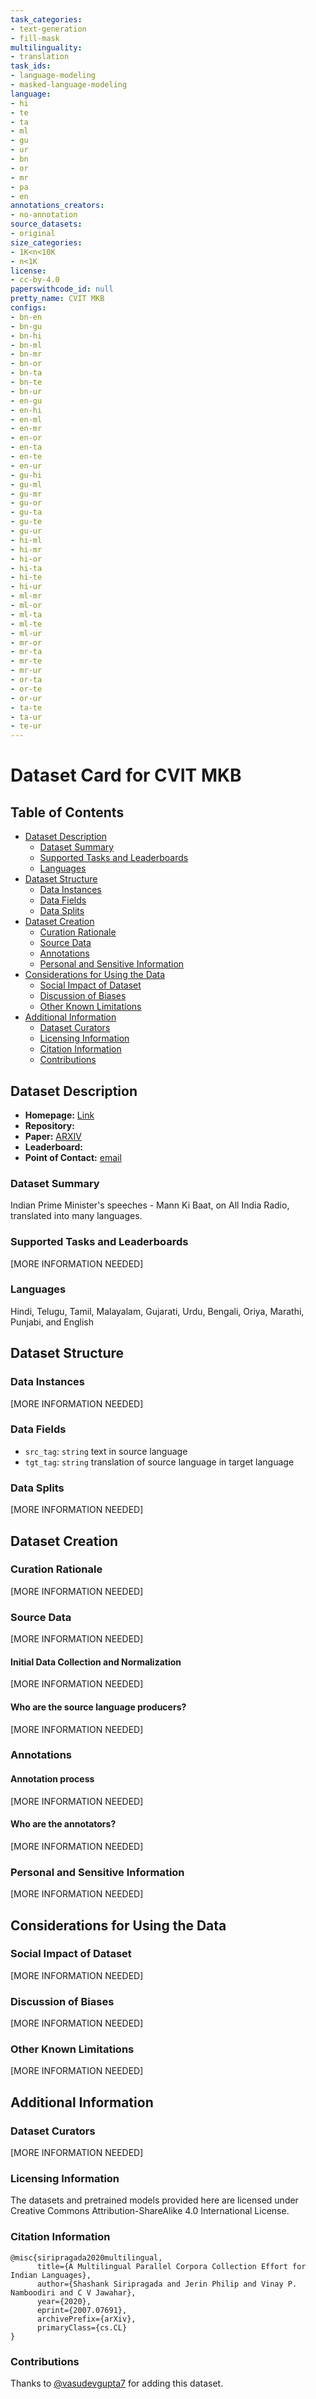 ```yaml
---
task_categories:
- text-generation
- fill-mask
multilinguality:
- translation
task_ids:
- language-modeling
- masked-language-modeling
language:
- hi
- te
- ta
- ml
- gu
- ur
- bn
- or
- mr
- pa
- en
annotations_creators:
- no-annotation
source_datasets:
- original
size_categories:
- 1K<n<10K
- n<1K
license:
- cc-by-4.0
paperswithcode_id: null
pretty_name: CVIT MKB
configs:
- bn-en
- bn-gu
- bn-hi
- bn-ml
- bn-mr
- bn-or
- bn-ta
- bn-te
- bn-ur
- en-gu
- en-hi
- en-ml
- en-mr
- en-or
- en-ta
- en-te
- en-ur
- gu-hi
- gu-ml
- gu-mr
- gu-or
- gu-ta
- gu-te
- gu-ur
- hi-ml
- hi-mr
- hi-or
- hi-ta
- hi-te
- hi-ur
- ml-mr
- ml-or
- ml-ta
- ml-te
- ml-ur
- mr-or
- mr-ta
- mr-te
- mr-ur
- or-ta
- or-te
- or-ur
- ta-te
- ta-ur
- te-ur
---
```


# Dataset Card for CVIT MKB

## Table of Contents
- [Dataset Description](#dataset-description)
  - [Dataset Summary](#dataset-summary)
  - [Supported Tasks and Leaderboards](#supported-tasks-and-leaderboards)
  - [Languages](#languages)
- [Dataset Structure](#dataset-structure)
  - [Data Instances](#data-instances)
  - [Data Fields](#data-fields)
  - [Data Splits](#data-splits)
- [Dataset Creation](#dataset-creation)
  - [Curation Rationale](#curation-rationale)
  - [Source Data](#source-data)
  - [Annotations](#annotations)
  - [Personal and Sensitive Information](#personal-and-sensitive-information)
- [Considerations for Using the Data](#considerations-for-using-the-data)
  - [Social Impact of Dataset](#social-impact-of-dataset)
  - [Discussion of Biases](#discussion-of-biases)
  - [Other Known Limitations](#other-known-limitations)
- [Additional Information](#additional-information)
  - [Dataset Curators](#dataset-curators)
  - [Licensing Information](#licensing-information)
  - [Citation Information](#citation-information)
  - [Contributions](#contributions)

## Dataset Description

- **Homepage:** [Link](http://preon.iiit.ac.in/~jerin/bhasha/) 
- **Repository:**
- **Paper:** [ARXIV](https://arxiv.org/abs/2007.07691)
- **Leaderboard:** 
- **Point of Contact:** [email](cvit-bhasha@googlegroups.com)

### Dataset Summary

Indian Prime Minister's speeches - Mann Ki Baat, on All India Radio, translated into many languages.

### Supported Tasks and Leaderboards

[MORE INFORMATION NEEDED]

### Languages

Hindi, Telugu, Tamil, Malayalam, Gujarati, Urdu, Bengali, Oriya, Marathi, Punjabi, and English

## Dataset Structure

### Data Instances

[MORE INFORMATION NEEDED]

### Data Fields

- `src_tag`: `string` text in source language
- `tgt_tag`: `string` translation of source language in target language

### Data Splits

[MORE INFORMATION NEEDED]

## Dataset Creation

### Curation Rationale

[MORE INFORMATION NEEDED]

### Source Data

[MORE INFORMATION NEEDED]

#### Initial Data Collection and Normalization

[MORE INFORMATION NEEDED]

#### Who are the source language producers?

[MORE INFORMATION NEEDED]

### Annotations

#### Annotation process

[MORE INFORMATION NEEDED]

#### Who are the annotators?

[MORE INFORMATION NEEDED]

### Personal and Sensitive Information

[MORE INFORMATION NEEDED]

## Considerations for Using the Data

### Social Impact of Dataset

[MORE INFORMATION NEEDED]

### Discussion of Biases

[MORE INFORMATION NEEDED]

### Other Known Limitations

[MORE INFORMATION NEEDED]

## Additional Information

### Dataset Curators

[MORE INFORMATION NEEDED]

### Licensing Information

The datasets and pretrained models provided here are licensed under Creative Commons Attribution-ShareAlike 4.0 International License.

### Citation Information

```
@misc{siripragada2020multilingual,
      title={A Multilingual Parallel Corpora Collection Effort for Indian Languages},
      author={Shashank Siripragada and Jerin Philip and Vinay P. Namboodiri and C V Jawahar},
      year={2020},
      eprint={2007.07691},
      archivePrefix={arXiv},
      primaryClass={cs.CL}
}
```

### Contributions

Thanks to [@vasudevgupta7](https://github.com/vasudevgupta7) for adding this dataset.